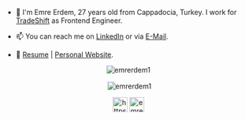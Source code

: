 - 🔭 I'm Emre Erdem, 27 years old from Cappadocia, Turkey. I work for [TradeShift](https://tradeshift.com/) as Frontend Engineer.

- 📫 You can reach me on [LinkedIn](https://www.linkedin.com/in/emrerdem94/) or via [E-Mail](mailto:emrerdem94@gmail.com).

- 💫 [Resume](https://drive.google.com/file/d/1rvvscyLOi3GS2wWUbxh6taoET3-xMKlj/view?usp=sharing) | [Personal Website](https://emrerdem.com).

<p align="center"><img align="center" src="https://github-readme-stats.vercel.app/api/top-langs/?username=emrerdem1&layout=compact&hide=html" alt="emrerdem1" /></p>


<p align="center">&nbsp;<img align="center" src="https://github-readme-stats.vercel.app/api?username=emrerdem1&show_icons=true" alt="emrerdem1" /></p>

<p align="center">
<a href="https://linkedin.com/in/emrerdem94/" target="blank"><img align="center" src="https://cdn.jsdelivr.net/npm/simple-icons@3.0.1/icons/linkedin.svg" alt="https://www.linkedin.com/in/emrerdem94/" height="30" width="30" /></a>
<a href="https://instagram.com/emrebred" target="blank"><img align="center" src="https://cdn.jsdelivr.net/npm/simple-icons@3.0.1/icons/instagram.svg" alt="emre erdem instagram" height="30" width="30" /></a>
</p>
